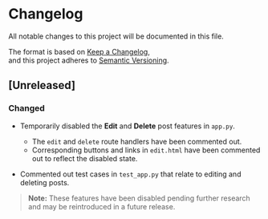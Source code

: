 # Changelog

All notable changes to this project will be documented in this file.

The format is based on [Keep a Changelog](https://keepachangelog.com/en/1.0.0/),  
and this project adheres to [Semantic Versioning](https://semver.org/).

## [Unreleased]

### Changed
- Temporarily disabled the **Edit** and **Delete** post features in `app.py`.
    - The `edit` and `delete` route handlers have been commented out.
    - Corresponding buttons and links in `edit.html` have been commented out to reflect the disabled state.

- Commented out test cases in `test_app.py` that relate to editing and deleting posts.

> **Note:** These features have been disabled pending further research and may be reintroduced in a future release.
